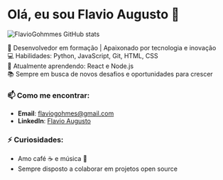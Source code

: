 # Olá, eu sou Flavio Augusto 👋

![FlavioGohmmes GitHub stats](https://github-readme-stats.vercel.app/api?username=FlavioGohmmes&hide=contribs,prs)

🚀 Desenvolvedor em formação | Apaixonado por tecnologia e inovação  
💻 Habilidades: Python, JavaScript, Git, HTML, CSS  
🌱 Atualmente aprendendo: React e Node.js  
📚 Sempre em busca de novos desafios e oportunidades para crescer  

### 📫 Como me encontrar:
- **Email**: [flaviogohmes@gmail.com](mailto:flaviogohmes@gmail.com)
- **LinkedIn**: [Flavio Augusto](https://www.linkedin.com/in/flavio-augusto-)

### ⚡ Curiosidades:
- Amo café ☕ e música 🎵
- Sempre disposto a colaborar em projetos open source
